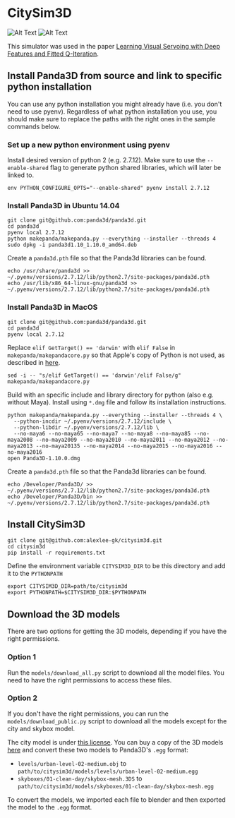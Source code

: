 # CitySim3D

![Alt Text](http://rll.berkeley.edu/citysim3d/screenshot_top.gif)
![Alt Text](http://rll.berkeley.edu/citysim3d/screenshot_back.gif)

This simulator was used in the paper <a href="https://openreview.net/forum?id=r1YNw6sxg" target="_blank">Learning Visual Servoing with Deep Features and Fitted Q-Iteration</a>.

## Install Panda3D from source and link to specific python installation

You can use any python installation you might already have (i.e. you don't need to use pyenv). Regardless of what python installation you use, you should make sure to replace the paths with the right ones in the sample commands below.

### Set up a new python environment using pyenv

Install desired version of python 2 (e.g. 2.7.12). Make sure to use the `--enable-shared` flag to generate python shared libraries, which will later be linked to.
```
env PYTHON_CONFIGURE_OPTS="--enable-shared" pyenv install 2.7.12
```

### Install Panda3D in Ubuntu 14.04
```
git clone git@github.com:panda3d/panda3d.git
cd panda3d
pyenv local 2.7.12
python makepanda/makepanda.py --everything --installer --threads 4
sudo dpkg -i panda3d1.10_1.10.0_amd64.deb
```
Create a `panda3d.pth` file so that the Panda3d libraries can be found.
```
echo /usr/share/panda3d >> ~/.pyenv/versions/2.7.12/lib/python2.7/site-packages/panda3d.pth
echo /usr/lib/x86_64-linux-gnu/panda3d >> ~/.pyenv/versions/2.7.12/lib/python2.7/site-packages/panda3d.pth
```

### Install Panda3D in MacOS
```
git clone git@github.com:panda3d/panda3d.git
cd panda3d
pyenv local 2.7.12
```
Replace `elif GetTarget() == 'darwin'` with `elif False` in `makepanda/makepandacore.py` so that Apple's copy of Python is not used, as described in <a href="https://www.panda3d.org/forums/viewtopic.php?f=5&t=18331" target="_blank">here</a>.
```
sed -i -- "s/elif GetTarget() == 'darwin'/elif False/g" makepanda/makepandacore.py
```
Build with an specific include and library directory for python (also e.g. without Maya). Install using `*.dmg` file and follow its installation instructions.
```
python makepanda/makepanda.py --everything --installer --threads 4 \
  --python-incdir ~/.pyenv/versions/2.7.12/include \
  --python-libdir ~/.pyenv/versions/2.7.12/lib \
  --no-maya6 --no-maya65 --no-maya7 --no-maya8 --no-maya85 --no-maya2008 --no-maya2009 --no-maya2010 --no-maya2011 --no-maya2012 --no-maya2013 --no-maya20135 --no-maya2014 --no-maya2015 --no-maya2016 --no-maya2016
open Panda3D-1.10.0.dmg
```
Create a `panda3d.pth` file so that the Panda3d libraries can be found.
```
echo /Developer/Panda3D/ >> ~/.pyenv/versions/2.7.12/lib/python2.7/site-packages/panda3d.pth
echo /Developer/Panda3D/bin >> ~/.pyenv/versions/2.7.12/lib/python2.7/site-packages/panda3d.pth
```

## Install CitySim3D
```
git clone git@github.com:alexlee-gk/citysim3d.git
cd citysim3d
pip install -r requirements.txt
```
Define the environment variable `CITYSIM3D_DIR` to be this directory and add it to the `PYTHONPATH`
```
export CITYSIM3D_DIR=path/to/citysim3d
export PYTHONPATH=$CITYSIM3D_DIR:$PYTHONPATH
```

## Download the 3D models
There are two options for getting the 3D models, depending if you have the right permissions.

### Option 1
Run the `models/download_all.py` script to download all the model files. You need to have the right permissions to access these files.

### Option 2
If you don't have the right permissions, you can run the `models/download_public.py` script to download all the models except for the city and skybox model.

The city model is under <a href="https://3drt.com/license.htm" target="_blank">this license</a>. You can buy a copy of the 3D models <a href="http://3drt.com/store/environments/megacity-construction-kit.html" target="_blank">here</a> and convert these two models to Panda3D's `.egg` format:
- `levels/urban-level-02-medium.obj` to `path/to/citysim3d/models/levels/urban-level-02-medium.egg`
- `skyboxes/01-clean-day/skybox-mesh.3DS` to `path/to/citysim3d/models/skyboxes/01-clean-day/skybox-mesh.egg`

To convert the models, we imported each file to blender and then exported the model to the `.egg` format.
